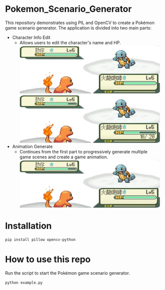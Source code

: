 # Pokemon_Scenario_Generator
This repository demonstrates using PIL and OpenCV to create a Pokémon game scenario generator. The application is divided into two main parts:
- Character Info Edit
  - Allows users to edit the character's name and HP.
![image](https://github.com/xkllkx/Pokemon_Scenario_Generator/blob/main/character_info_edit/f_w_model.jpg) ![image](https://github.com/xkllkx/Pokemon_Scenario_Generator/blob/main/character_info_edit/f_w.png)
- Animation Generate
  - Continues from the first part to progressively generate multiple game scenes and create a game animation.
![animation](https://github.com/xkllkx/Pokemon_Scenario_Generator/blob/main/animation_generate/test.gif)

# Installation
```bash
pip install pillow opencv-python
```

# How to use this repo
Run the script to start the Pokémon game scenario generator.
```bash
python example.py
```
